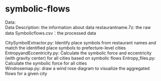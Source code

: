 # symbolic-flows
Data:    
    Data Description: the information about data
    restaurantname.7z: the raw data 
    Symbolicflows.csv：the processed data 
    
CitySymbolExtractor.py: Identify place symbols from restaurant names and match the identified place symbols to prefecture-level cities
EntropyandEccentricity.py: Calculate the symbolic force and eccentricity (with gravity center) for all cities based on symbolic flows
Entropy_files.py: Calculate the symbolic force for all cities  
Windrosemap.py: draw a wind rose diagram to visualize the aggregated flows for a given city
